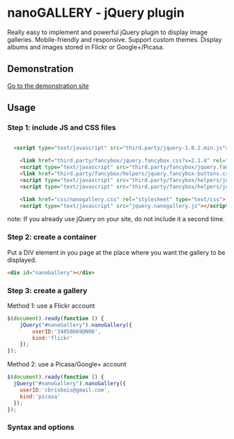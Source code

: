 nanoGALLERY - jQuery plugin 
===========

Really easy to implement and powerful jQuery plugin to display image galleries. Mobile-friendly and responsive. Support custom themes. Display albums and images stored in Flickr or Google+/Picasa.

Demonstration
-------------

[Go to the demonstration site](http://www.brisbois.fr/cms/nanogallery/)

Usage
-----

### Step 1: include JS and CSS files

``` HTML

  <script type="text/javascript" src="third.party/jquery-1.8.2.min.js"></script> 

	<link href="third.party/fancybox/jquery.fancybox.css?v=2.1.4" rel="stylesheet" type="text/css">
	<script type="text/javascript" src="third.party/fancybox/jquery.fancybox.pack.js?v=2.1.4"></script> 
	<link href="third.party/fancybox/helpers/jquery.fancybox-buttons.css?v=1.0.5" rel="stylesheet" type="text/css">
	<script type="text/javascript" src="third.party/fancybox/helpers/jquery.fancybox-buttons.js?v=1.0.5"></script> 
	<script type="text/javascript" src="third.party/fancybox/helpers/jquery.fancybox-media.js?v=1.0.5"></script> 

	<link href="css/nanogallery.css" rel="stylesheet" type="text/css">
	<script type="text/javascript" src="jquery.nanogallery.js"></script> 
```

note: If you already use jQuery on your site, do not include it a second time.


### Step 2: create a container
Put a DIV element in you page at the place where you want the gallery to be displayed.
```html
<div id="nanoGallery"></div>
```

### Step 3: create a gallery
Method 1: use a Flickr account

```js
$(document).ready(function () {
	jQuery("#nanoGallery").nanoGallery({
		userID:'34858669@N00',
		kind:'flickr'
	});
});
```

Method 2: use a Picasa/Google+ account
```js
$(document).ready(function () {
  jQuery("#nanoGallery").nanoGallery({
  	userID:'cbrisbois@gmail.com',
  	kind:'picasa'
  });
});
```

### Syntax and options

